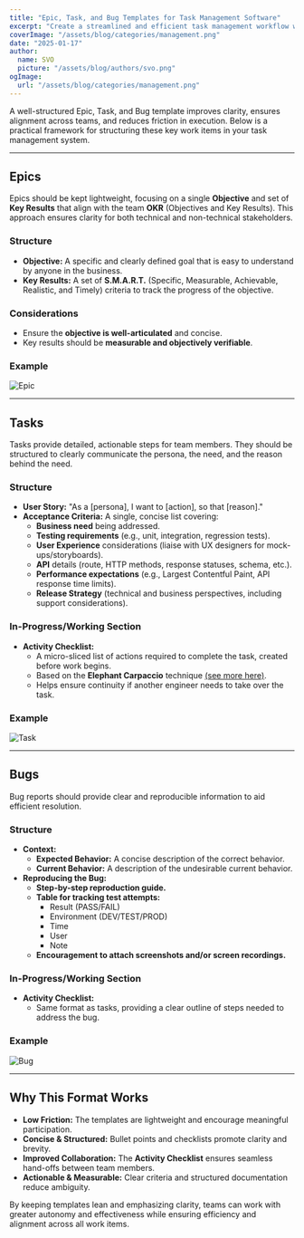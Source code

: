 ```yaml
---
title: "Epic, Task, and Bug Templates for Task Management Software"
excerpt: "Create a streamlined and efficient task management workflow with this Epic, Task, and Bug Template. Whether you're leading a development team, managing a project, or improving an existing workflow, this structured approach helps teams maintain clarity, reduce friction, and improve collaboration across all work items."
coverImage: "/assets/blog/categories/management.png"
date: "2025-01-17"
author:
  name: SVO
  picture: "/assets/blog/authors/svo.png"
ogImage:
  url: "/assets/blog/categories/management.png"
---
```


A well-structured Epic, Task, and Bug template improves clarity, ensures alignment across teams, and reduces friction in execution. Below is a practical framework for structuring these key work items in your task management system.

---

## Epics

Epics should be kept lightweight, focusing on a single **Objective** and set of **Key Results** that align with the team **OKR** (Objectives and Key Results). This approach ensures clarity for both technical and non-technical stakeholders.

### Structure

- **Objective:** A specific and clearly defined goal that is easy to understand by anyone in the business.
- **Key Results:** A set of **S.M.A.R.T.** (Specific, Measurable, Achievable, Realistic, and Timely) criteria to track the progress of the objective.

### Considerations

- Ensure the **objective is well-articulated** and concise.
- Key results should be **measurable and objectively verifiable**.

### Example

![Epic](/assets/blog/epic-task-and-bug-templates/epic.png "Epic")

---

## Tasks

Tasks provide detailed, actionable steps for team members. They should be structured to clearly communicate the persona, the need, and the reason behind the need.

### Structure

- **User Story:** "As a [persona], I want to [action], so that [reason]."
- **Acceptance Criteria:** A single, concise list covering:
  - **Business need** being addressed.
  - **Testing requirements** (e.g., unit, integration, regression tests).
  - **User Experience** considerations (liaise with UX designers for mock-ups/storyboards).
  - **API** details (route, HTTP methods, response statuses, schema, etc.).
  - **Performance expectations** (e.g., Largest Contentful Paint, API response time limits).
  - **Release Strategy** (technical and business perspectives, including support considerations).

### In-Progress/Working Section

- **Activity Checklist:**
  - A micro-sliced list of actions required to complete the task, created before work begins.
  - Based on the **Elephant Carpaccio** technique [(see more here)](https://medium.com/@olivercecilspann/elephant-carpaccio-exercise-an-experience-report-207f0cc79c34).
  - Helps ensure continuity if another engineer needs to take over the task.

### Example

![Task](/assets/blog/epic-task-and-bug-templates/task.png "Task")

---

## Bugs

Bug reports should provide clear and reproducible information to aid efficient resolution.

### Structure

- **Context:**
  - **Expected Behavior:** A concise description of the correct behavior.
  - **Current Behavior:** A description of the undesirable current behavior.
- **Reproducing the Bug:**
  - **Step-by-step reproduction guide.**
  - **Table for tracking test attempts:**
    - Result (PASS/FAIL)
    - Environment (DEV/TEST/PROD)
    - Time
    - User
    - Note
  - **Encouragement to attach screenshots and/or screen recordings.**

### In-Progress/Working Section

- **Activity Checklist:**
  - Same format as tasks, providing a clear outline of steps needed to address the bug.

### Example

![Bug](/assets/blog/epic-task-and-bug-templates/bug.png "Bug")

---

## Why This Format Works

- **Low Friction:** The templates are lightweight and encourage meaningful participation.
- **Concise & Structured:** Bullet points and checklists promote clarity and brevity.
- **Improved Collaboration:** The **Activity Checklist** ensures seamless hand-offs between team members.
- **Actionable & Measurable:** Clear criteria and structured documentation reduce ambiguity.

By keeping templates lean and emphasizing clarity, teams can work with greater autonomy and effectiveness while ensuring efficiency and alignment across all work items.
